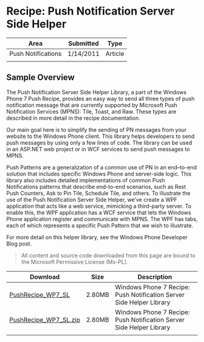# Recipe: Push Notification Server Side Helper

|Area|Submitted|Type|
|-|-|-|
Push Notifications|1/14/2011|Article
||||

## Sample Overview

The Push Notification Server Side Helper Library, a part of the Windows Phone 7 Push Recipe, provides an easy way to send all three types of push notification message that are currently supported by Microsoft Push Notification Services (MPNS): Tile, Toast, and Raw. These types are described in more detail in the recipe documentation.

Our main goal here is to simplify the sending of PN messages from your website to the Windows Phone client. This library helps developers to send push messages by using only a few lines of code. The library can be used in an ASP.NET web project or in WCF services to send push messages to MPNS.

Push Patterns are a generalization of a common use of PN in an end–to-end solution that includes specific Windows Phone and server-side logic. This library also includes detailed implementations of common Push Notifications patterns that describe end-to-end scenarios, such as Rest Push Counters, Ask to Pin Tile, Schedule Tile, and others. To illustrate the use of the Push Notification Server Side Helper, we’ve create a WPF application that acts like a web service, mimicking a third-party server. To enable this, the WPF application has a WCF service that lets the Windows Phone application register and communicate with MPNS. The WPF has tabs, each of which represents a specific Push Pattern that we wish to illustrate.

For more detail on this helper library, see the Windows Phone Developer Blog post.

> All content and source code downloaded from this page are bound to the Microsoft Permissive License (Ms-PL).

Download | Size | Description
---|---|---|
[PushRecipe_WP7_SL](https://github.com/simondarksidej/XNAGameStudio/tree/archive/Samples/PushRecipe_WP7_SL) | 2.80MB | Windows Phone 7 Recipe: Push Notification Server Side Helper Library
[PushRecipe_WP7_SL.zip](https://github.com/simondarksidej/XNAGameStudioZips/raw/zips/PushRecipe_WP7_SL.zip) | 2.80MB | Windows Phone 7 Recipe: Push Notification Server Side Helper Library
||||
